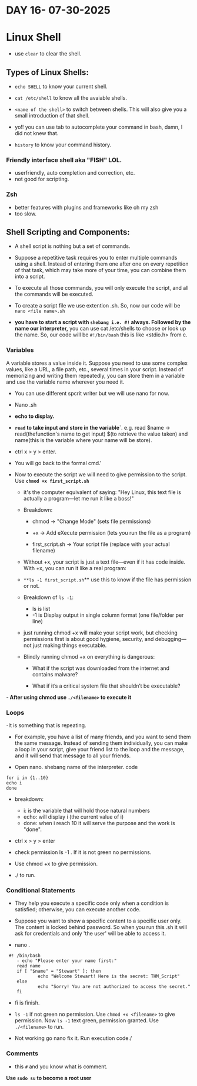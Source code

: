 # DAY 16- 07-30-2025 

# Linux Shell
- use `clear` to clear the shell.

## Types of Linux Shells:

- `echo SHELL` to know your current shell.
- `cat /etc/shell` to know all the avaiable shells.
- `<name of the shell>` to switch between shells. This will also give you a small introduction of that shell.

- yo!! you can use tab to autocomplete your command in bash, damn, I did not knew that.

- `history` to know your command history.

### Friendly interface shell aka "FISH" LOL.
- userfriendly, auto completion and correction, etc.
- not good for scripting.

### Zsh
- better features with plugins and frameworks like oh my zsh
- too slow.


## Shell Scripting and Components:

- A shell script is nothing but a set of commands. 
- Suppose a repetitive task requires you to enter multiple commands using a shell. Instead of entering them one after one on every repetition of that task, which may take more of your time, you can combine them into a script. 
- To execute all those commands, you will only execute the script, and all the commands will be executed.


- To create a script file we use extention .sh. So, now our code will be `nano <file name>.sh`
- **you have to start a script with `shebang i.e. #!` always. Followed by the name our interpreter,** you can use cat /etc/shells to choose or look up the name. So, our code will be `#!/bin/bash` this is like <stdio.h> from c.

### Variables

A variable stores a value inside it. Suppose you need to use some complex values, like a URL, a file path, etc., several times in your script. Instead of memorizing and writing them repeatedly, you can store them in a variable and use the variable name wherever you need it.

- You can use different spcrit writer but we will use nano for now.
- Nano <file name>.sh
- **echo to display.**
- **`read` to take input and store in the variable`**. e.g. read $name -> read(thefunction's name to get input) $(to retrieve the value taken) and name(this is the variable where your name will be store).
- ctrl x > y > enter.
- You will go back to the formal cmd.'

- Now to execute the script we will need to give permission to the script. Use **`chmod +x first_script.sh`** 
    - it's the computer equivalent of saying:
        "Hey Linux, this text file is actually a program—let me run it like a boss!"
    - Breakdown:
        - chmod → "Change Mode" (sets file permissions)

        - +x → Add eXecute permission (lets you run the file as a program)

        - first_script.sh → Your script file (replace with your actual filename)

    - Without +x, your script is just a text file—even if it has code inside. 
With +x, you can run it like a real program:

    - `**ls -1 first_script.sh`** use this to know if the file has permission or not.

    - Breakdown of `ls -1`:
        - ls is list
        - -1 is Display output in single column format (one file/folder per line)
    
    -  just running chmod +x will make your script work, but checking permissions first is about good hygiene, security, and debugging—not just making things executable.
    - Blindly running chmod +x on everything is dangerous:

        - What if the script was downloaded from the internet and contains malware?

        - What if it’s a critical system file that shouldn’t be executable?

**- After using chmod use `./<filename>` to execute it**


### Loops

-It is something that is repeating. 
- For example, you have a list of many friends, and you want to send them the same message. Instead of sending them individually, you can make a loop in your script, give your friend list to the loop and the message, and it will send that message to all your friends.

- Open nano. shebang name of the interpreter. code 
```
for i in {1..10}
echo i
done
```
- breakdown:
    - i: is the variable that will hold those natural numbers
    - echo: will display i (the current value of i)
    - done: when i reach 10 it will serve the purpose and the work is "done".

- ctrl x > y > enter
- check permission ls -1 <fileName>. If it is not green no permissions.
- Use chmod +x<fileName> to give permission.
- ./<fileName> to run.


### Conditional Statements

- They help you execute a specific code only when a condition is satisfied; otherwise, you can execute another code.

- Suppose you want to show a specific content to a specific user only. The content is locked behind password. So when you run this .sh it will ask for credentials and only 'the user' will be able to access it.

- nano <filename>.
```
 #! /bin/bash
    - echo "Please enter your name first:"
    read name
    if [ "$name" = "Stewart" ]; then
            echo "Welcome Stewart! Here is the secret: THM_Script"
    else
            echo "Sorry! You are not authorized to access the secret."
    fi

```

- fi is finish.

- `ls -1` if not green no permission. Use `chmod +x <filename>` to give permission. Now `ls -1` text green, permission granted. Use `./<filename>` to run.
- Not working go nano <filename> fix it. Run execution code./

### Comments

- this `#` and you know what is comment.


**Use `sudo su` to become a root user**

